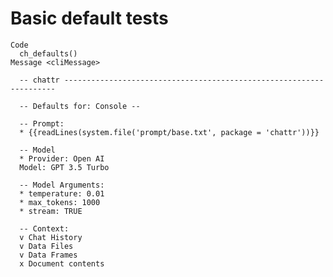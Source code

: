 # Basic default tests

    Code
      ch_defaults()
    Message <cliMessage>
      
      -- chattr --------------------------------------------------------------------
      
      -- Defaults for: Console --
      
      -- Prompt: 
      * {{readLines(system.file('prompt/base.txt', package = 'chattr'))}}
      
      -- Model 
      * Provider: Open AI
      Model: GPT 3.5 Turbo
      
      -- Model Arguments: 
      * temperature: 0.01
      * max_tokens: 1000
      * stream: TRUE
      
      -- Context: 
      v Chat History
      v Data Files
      v Data Frames
      x Document contents

